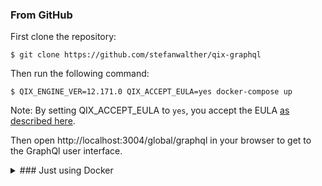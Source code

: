 
### From GitHub

First clone the repository:
```
$ git clone https://github.com/stefanwalther/qix-graphql
```

Then run the following command:

```
$ QIX_ENGINE_VER=12.171.0 QIX_ACCEPT_EULA=yes docker-compose up
```
Note: By setting QIX_ACCEPT_EULA to `yes`, you accept the EULA [as described here](https://qlikcore.com/docs/getting-started/).

Then open http://localhost:3004/global/graphql in your browser to get to the GraphQl user interface.



<details>
<summary>### Just using Docker</summary>

Put this into a `docker-compose.yml` file:
```
version: '3.3'

volumes:
  sense-docs:

services:

  qix:
    container_name: qix
    image: "qlikcore/engine:${QIX_ENGINE_VER:-latest}"
    command: [
      "-S", "DocumentDirectory=/docs",
      "-S", "AcceptEULA=${QIX_ACCEPT_EULA:-no}"
    ]
    volumes:
      - sense-docs:/docs
    ports:
      - "9076:9076"
    expose:
      - 9076

  sense-docs:
    image: stefanwalther/sense-docs
    volumes:
      - sense-docs:/opt/sense-docs/docs
    tty: true

  qix-graphql:
    container_name: qix-graphql
    image: "stefanwalther/qix-graphql"
    ports:
      - "3004:3004"
    environment:
      - QIX_HOST=qix
      - QIX_PORT=9076
      - HOST=qix-graphql
      - PORT=3004
    restart: always
    command: ["npm", "run", "start"]
```

Then run `QIX_ENGINE_VER=12.171.0 QIX_ACCEPT_EULA=yes docker-compose up`

</details>
